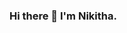 ### Hi there 👋 I'm Nikitha.
<!--
**Nikithanatarajan1312/Nikithanatarajan1312** is a ✨ _special_ ✨ repository because its `README.md` (this file) appears on your GitHub profile.

Here are some ideas to get you started:
- 🔭 I’m currently working on Data science Projects.
- 🌱 I’m currently learning Machine Learning, Cloud computing.
- 🔭 I’m currently working on Data science Projects.
- 🌱 I’m currently learning Machine Learning, Cloud computing.
- 👯 I’m looking to collaborate on ...
- 🤔 I’m looking for help with ...
- 💬 Ask me about ...
- 📫 How to reach me: ...
- 😄 Pronouns: ...
- ⚡ Fun fact: ...
-->
